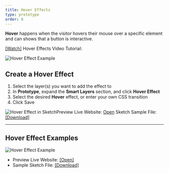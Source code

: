 ```yaml
---
title: Hover Effects
type: prototype
order: 8
---
```

**Hover** happens when the visitor hovers their mouse over a specific element and can shows that a button is interactive.

[[Watch]](http://f.cl.ly/items/2R030T2A023U103b3C2X/Hover%20Effect%20v3.mp4) Hover Effects Video Tutorial:

![Hover Effect Example](https://docs.animaapp.com/images/launchpad/hover/hover2.gif)

## Create a Hover Effect

1. Select the layer(s) you want to add the effect to
2. In **Prototype**, expand the **Smart Layers** section, and click **Hover Effect**
3. Select the desired **Hover** effect, or enter your own CSS transition
4. Click Save

![Hover Effect in Sketch](http://f.cl.ly/items/2y471b3m2Z2c133i2D1j/[4d27ac5d2dec212f229a1d099e539c6c]_Hover%20Effect.gif)Preview Live Website: [Open](https://summer-fire-391.animaapp.io)
Sketch Sample File: [[Download]](https://www.dropbox.com/s/qx43bev3feyeyqs/Hover%20Sample%20v3.sketch?dl=1)

---
## Hover Effect Examples

![Hover Effect Example](http://f.cl.ly/items/1x2d3S1T070h2G442l02/[e57718ceee2b4ca3674bcddb44f8755d]_Hover%20demo.gif)
- Preview Live Website: [[Open]](https://restless-dust-1.animaapp.io/)
- Sample Sketch File: [[Download]](https://www.dropbox.com/s/pqg3dm914ngbrch/Hover%20Example.sketch?dl=1)

